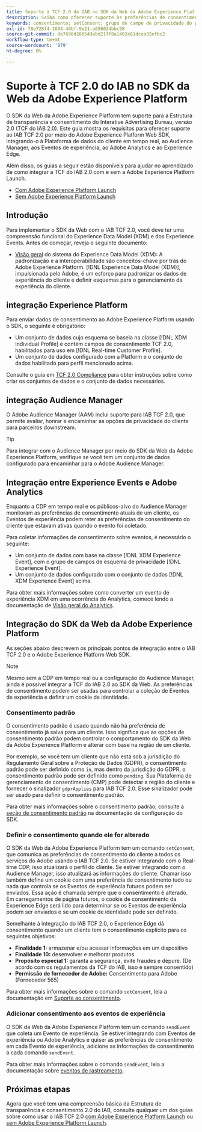 ```yaml
---
title: Suporte à TCF 2.0 do IAB no SDK da Web da Adobe Experience Platform
description: Saiba como oferecer suporte às preferências de consentimento do TCF 2.0 do IAB usando o SDK da Web da Adobe Experience Platform
keywords: consentimento; setConsent; grupo de campo de privacidade do perfil; grupo de campo de privacidade do evento de experiência; grupo de campo de privacidade; IAB TCF 2.0; CDP em tempo real; Perfil de dados do cliente em tempo real
exl-id: 78e728f4-1604-40bf-9e21-a056024bbc98
source-git-commit: da7696d288543abd21ff8a1402e81dcea32efbc2
workflow-type: tm+mt
source-wordcount: '879'
ht-degree: 0%

---
```


# Suporte à TCF 2.0 do IAB no SDK da Web da Adobe Experience Platform

O SDK da Web da Adobe Experience Platform tem suporte para a Estrutura de transparência e consentimento do Interative Advertising Bureau, versão 2.0 (TCF do IAB 2.0). Este guia mostra os requisitos para oferecer suporte ao IAB TCF 2.0 por meio do Adobe Experience Platform Web SDK, integrando-o à Plataforma de dados do cliente em tempo real, ao Audience Manager, aos Eventos de experiência, ao Adobe Analytics e ao Experience Edge.

Além disso, os guias a seguir estão disponíveis para ajudar no aprendizado de como integrar a TCF do IAB 2.0 com e sem a Adobe Experience Platform Launch.

- [Com Adobe Experience Platform Launch](./with-launch.md)
- [Sem Adobe Experience Platform Launch](./without-launch.md)

## Introdução

Para implementar o SDK da Web com o IAB TCF 2.0, você deve ter uma compreensão funcional do Experience Data Model (XDM) e dos Experience Events. Antes de começar, reveja o seguinte documento:

- [Visão geral](../../../xdm/home.md) do sistema do Experience Data Model (XDM): A padronização e a interoperabilidade são conceitos-chave por trás do Adobe Experience Platform. [!DNL Experience Data Model (XDM)], impulsionada pelo Adobe, é um esforço para padronizar os dados de experiência do cliente e definir esquemas para o gerenciamento da experiência do cliente.

## integração Experience Platform

Para enviar dados de consentimento ao Adobe Experience Platform usando o SDK, o seguinte é obrigatório:

- Um conjunto de dados cujo esquema se baseia na classe [!DNL XDM Individual Profile] e contém campos de consentimento TCF 2.0, habilitados para uso em [!DNL Real-time Customer Profile].
- Um conjunto de dados configurado com a Platform e o conjunto de dados habilitado para perfil mencionado acima.

Consulte o guia em [TCF 2.0 Compliance](../../../landing/governance-privacy-security/consent/iab/overview.md) para obter instruções sobre como criar os conjuntos de dados e o conjunto de dados necessários.

## integração Audience Manager

O Adobe Audience Manager (AAM) inclui suporte para IAB TCF 2.0, que permite avaliar, honrar e encaminhar as opções de privacidade do cliente para parceiros downstream. <!--For more information, read the documentation on [Sending Data to Audience Manager](../audience-manager/audience-manager-overview.md).-->

>[!TIP]
>
>Para integrar com o Audience Manager por meio do SDK da Web da Adobe Experience Platform, verifique se você tem um conjunto de dados configurado para encaminhar para o Adobe Audience Manager.

## Integração entre Experience Events e Adobe Analytics

Enquanto a CDP em tempo real e os públicos-alvo do Audience Manager monitoram as preferências de consentimento atuais de um cliente, os Eventos de experiência podem reter as preferências de consentimento do cliente que estavam ativas quando o evento foi coletado.

Para coletar informações de consentimento sobre eventos, é necessário o seguinte:

- Um conjunto de dados com base na classe [!DNL XDM Experience Event], com o grupo de campos de esquema de privacidade [!DNL Experience Event].
- Um conjunto de dados configurado com o conjunto de dados [!DNL XDM Experience Event] acima.

Para obter mais informações sobre como converter um evento de experiência XDM em uma ocorrência do Analytics, comece lendo a documentação de [Visão geral do Analytics](../../data-collection/adobe-analytics/analytics-overview.md).

## Integração do SDK da Web da Adobe Experience Platform

As seções abaixo descrevem os principais pontos de integração entre o IAB TCF 2.0 e o Adobe Experience Platform Web SDK.

>[!NOTE]
>
>Mesmo sem a CDP em tempo real ou a configuração do Audience Manager, ainda é possível integrar a TCF do IAB 2.0 ao SDK da Web. As preferências de consentimento podem ser usadas para controlar a coleção de Eventos de experiência e definir um cookie de identidade.

### Consentimento padrão

O consentimento padrão é usado quando não há preferência de consentimento já salva para um cliente. Isso significa que as opções de consentimento padrão podem controlar o comportamento do SDK da Web da Adobe Experience Platform e alterar com base na região de um cliente.

Por exemplo, se você tem um cliente que não está sob a jurisdição do Regulamento Geral sobre a Proteção de Dados (GDPR), o consentimento padrão pode ser definido como `in`, mas dentro da jurisdição do GDPR, o consentimento padrão pode ser definido como `pending`. Sua Plataforma de gerenciamento de consentimento (CMP) pode detectar a região do cliente e fornecer o sinalizador `gdprApplies` para IAB TCF 2.0. Esse sinalizador pode ser usado para definir o consentimento padrão.

Para obter mais informações sobre o consentimento padrão, consulte a [seção de consentimento padrão](../../fundamentals/configuring-the-sdk.md#default-consent) na documentação de configuração do SDK.

### Definir o consentimento quando ele for alterado

O SDK da Web da Adobe Experience Platform tem um comando `setConsent`, que comunica as preferências de consentimento do cliente a todos os serviços do Adobe usando o IAB TCF 2.0. Se estiver integrando com o Real-time CDP, isso atualizará o perfil do cliente. Se estiver integrando com o Audience Manager, isso atualizará as informações do cliente. Chamar isso também define um cookie com uma preferência de consentimento tudo ou nada que controla se os Eventos de experiência futuros podem ser enviados. Essa ação é chamada sempre que o consentimento é alterado. Em carregamentos de página futuros, o cookie de consentimento da Experience Edge será lido para determinar se os Eventos de experiência podem ser enviados e se um cookie de identidade pode ser definido.

Semelhante à integração do IAB TCF 2.0, o Experience Edge dá consentimento quando um cliente tem o consentimento explícito para os seguintes objetivos:

- **Finalidade 1:** armazenar e/ou acessar informações em um dispositivo
- **Finalidade 10:** desenvolver e melhorar produtos
- **Propósito especial 1:** garanta a segurança, evite fraudes e depure. (De acordo com os regulamentos da TCF do IAB, isso é sempre consentido)
- **Permissão de fornecedor de Adobe:** Consentimento para Adobe (Fornecedor 565)

Para obter mais informações sobre o comando `setConsent`, leia a documentação em [Suporte ao consentimento](../../consent/supporting-consent.md).

### Adicionar consentimento aos eventos de experiência

O SDK da Web da Adobe Experience Platform tem um comando `sendEvent` que coleta um Evento de experiência. Se estiver integrando com Eventos de experiência ou Adobe Analytics e quiser as preferências de consentimento em cada Evento de experiência, adicione as informações de consentimento a cada comando `sendEvent`.

Para obter mais informações sobre o comando `sendEvent`, leia a documentação sobre [eventos de rastreamento](../../fundamentals/tracking-events.md).

## Próximas etapas

Agora que você tem uma compreensão básica da Estrutura de transparência e consentimento 2.0 do IAB, consulte qualquer um dos guias sobre como usar o IAB TCF 2.0 [com Adobe Experience Platform Launch](./with-launch.md) ou [sem Adobe Experience Platform Launch](./without-launch.md).
